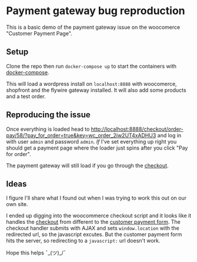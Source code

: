 # Payment gateway bug reproduction

This is a basic demo of the payment gateway issue on the woocomerce "Customer Payment Page".

## Setup

Clone the repo then run `docker-compose up` to start the containers with [docker-compose](https://docs.docker.com/compose/).

This will load a wordpress install on `localhost:8888` with woocomerce, shopfront and the flywire gateway installed. It will also add some products and a test order.

## Reproducing the issue

Once everything is loaded head to <http://localhost:8888/checkout/order-pay/58/?pay_for_order=true&key=wc_order_2jw2UT4xADHU3> and log in with user `admin` and password `admin`. _If_ I've set everything up right you should get a payment page where the loader just spins after you click "Pay for order".

The payment gateway will still load if you go through the [checkout](http://localhost:8888/checkout/).

## Ideas

I figure I'll share what I found out when I was trying to work this out on our own site.

I ended up digging into the woocommerce checkout script and it looks like it handles the [checkout](https://github.com/woocommerce/woocommerce/blob/7ef18a587929e7c08cc9a54ce41522c41d228eda/plugins/woocommerce/legacy/js/frontend/checkout.js#L35) from different to the [customer payment form](https://github.com/woocommerce/woocommerce/blob/7ef18a587929e7c08cc9a54ce41522c41d228eda/plugins/woocommerce/legacy/js/frontend/checkout.js#L27). The checkout handler submits with AJAX and sets `window.location` with the redirected url, so the javascript excutes. But the customer payment form hits the server, so redirecting to a `javascript:` url doesn't work.

Hope this helps ¯\_(ツ)_/¯